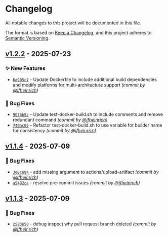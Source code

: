 # Changelog
All notable changes to this project will be documented in this file.

The format is based on [Keep a Changelog](https://keepachangelog.com/en/1.0.0/),
and this project adheres to [Semantic Versioning](https://semver.org/spec/v2.0.0.html).

## [v1.2.2] - 2025-07-23
### :sparkles: New Features
- [`6a905c7`](https://github.com/jfheinrich-eu/github-daily-report/commit/6a905c7c05c840ac11ac0abf3f00668d4aa0f4b1) - Update Dockerfile to include additional build dependencies and modify platforms for multi-architecture support *(commit by [@jfheinrich](https://github.com/jfheinrich))*

### :bug: Bug Fixes
- [`9076b8c`](https://github.com/jfheinrich-eu/github-daily-report/commit/9076b8c68190b72ba9d95b9a63984d97c8309441) - Update test-docker-build.sh to include comments and remove redundant command *(commit by [@jfheinrich](https://github.com/jfheinrich))*
- [`740ac05`](https://github.com/jfheinrich-eu/github-daily-report/commit/740ac050f22681a7bd6479d1554d8e37283f1724) - Refactor test-docker-build.sh to use variable for builder name for consistency *(commit by [@jfheinrich](https://github.com/jfheinrich))*


## [v1.1.4] - 2025-07-09
### :bug: Bug Fixes
- [`3e0c684`](https://github.com/jfheinrich-eu/github-daily-report/commit/3e0c6843768a5f601b84119115d83534013cfd09) - add missing argument to actions/upload-artifact *(commit by [@jfheinrich](https://github.com/jfheinrich))*
- [`a5482ce`](https://github.com/jfheinrich-eu/github-daily-report/commit/a5482ce8887a408bab0dacc09bc4b6d7e47e071a) - resolve pre-commit issues *(commit by [@jfheinrich](https://github.com/jfheinrich))*


## [v1.1.3] - 2025-07-09
### :bug: Bug Fixes
- [`2593650`](https://github.com/jfheinrich-eu/github-daily-report/commit/2593650e9ba7f0d304b42a28bd5e53fadd586d51) - debug inspect why pull request branch deleted *(commit by [@jfheinrich](https://github.com/jfheinrich))*

[v1.1.3]: https://github.com/jfheinrich-eu/github-daily-report/compare/v1.1.2...v1.1.3
[v1.1.4]: https://github.com/jfheinrich-eu/github-daily-report/compare/v1.1.3...v1.1.4
[v1.2.2]: https://github.com/jfheinrich-eu/github-daily-report/compare/v1.2.1...v1.2.2
